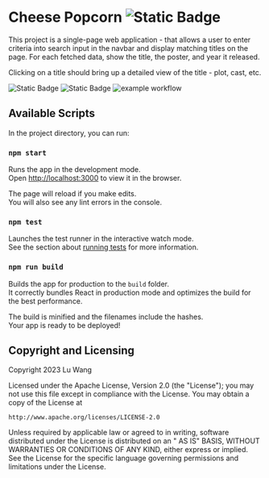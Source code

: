 # Cheese Popcorn ![Static Badge](https://img.shields.io/badge/cheese_popcorn-v1.0.0-orange)

This project is a single-page web application - that allows a user to enter criteria into search input in the navbar and display matching titles on the page. For each fetched data, show the title, the poster, and year it released.

Clicking on a title should bring up a detailed view of the title - plot, cast, etc.

![Static Badge](https://img.shields.io/badge/coverage-100%-ligreen)
![Static Badge](https://img.shields.io/badge/npm_package-9.8.1-blue)
![example workflow](https://github.com/github/docs/actions/workflows/main.yml/badge.svg)

## Available Scripts

In the project directory, you can run:

### `npm start`

Runs the app in the development mode.\
Open [http://localhost:3000](http://localhost:3000) to view it in the browser.

The page will reload if you make edits.\
You will also see any lint errors in the console.

### `npm test`

Launches the test runner in the interactive watch mode.\
See the section about [running tests](https://facebook.github.io/create-react-app/docs/running-tests) for more information.

### `npm run build`

Builds the app for production to the `build` folder.\
It correctly bundles React in production mode and optimizes the build for the best performance.

The build is minified and the filenames include the hashes.\
Your app is ready to be deployed!

## Copyright and Licensing

Copyright 2023 Lu Wang

Licensed under the Apache License, Version 2.0 (the "License"); you may not use this file except in compliance with the
License. You may obtain a copy of the License at

    http://www.apache.org/licenses/LICENSE-2.0

Unless required by applicable law or agreed to in writing, software distributed under the License is distributed on an "
AS IS" BASIS, WITHOUT WARRANTIES OR CONDITIONS OF ANY KIND, either express or implied. See the License for the specific
language governing permissions and limitations under the License.

